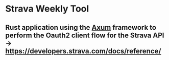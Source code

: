 # Strava Weekly Tool

## Rust application using the [Axum](https://github.com/tokio-rs/axum) framework to perform the Oauth2 client flow for the Strava API -> https://developers.strava.com/docs/reference/

